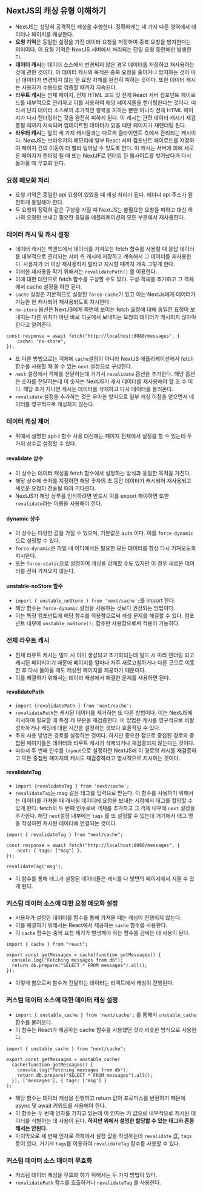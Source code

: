 ## NextJS의 캐싱 유형 이해하기

- NextJS는 상당히 공격적인 캐싱을 수행한다. 정확하게는 네 가지 다른 영역에서 데이터나 페이지를 캐싱한다.
- **요청 기억**은 동일한 설정을 가진 데이터 요청을 저장하여 중복 요청을 방지한다는 의미이다. 이 요청 기억은 NextJS 서버에서 처리되는 단일 요청 동안에만 발생한다.
- **데이터 캐시**는 데이터 소스에서 변경되지 않은 경우 데이터를 저장하고 재사용하는 것에 관한 것이다. 이 데이터 캐시의 목적은 중복 요청을 줄이거나 방지하는 것이 아닌 데이터가 변경되지 않는 한 요청 자체를 완전히 피하는 것이다. 또한 데이터 캐시는 사용자가 수동으로 검증할 때까지 지속된다.
- **라우트 캐시**는 전체 페이지, 전체 HTML 코드 및 전체 React 서버 컴포넌트 페이로드를 내부적으로 관리하고 이를 사용하여 해당 페이지들을 렌더링한다는 것이다. 따라서 단지 데이터 소스로의 추가적인 왕복을 피하는 뿐만 아니라 전체 HTML 페이지가 다시 렌더링하는 것을 완전히 피하게 된다. 이 캐시는 관련 데이터 캐시가 재검증될 때까지 지속되며 업데이트된 데이터가 있을 때만 페이지가 재랜더링 된다.
- **라우터 캐시**는 앞의 세 가지 캐시들과는 다르게 클라이언트 측에서 관리되는 캐시이다. NextJS는 브라우저의 메모리에 일부 React 서버 컴포넌트 페이로드를 저장하여 페이지 간의 이동이 더 빨리 일어날 수 있도록 한다. 이 캐시는 서버에 의해 새로운 페이지가 렌더링 될 때 또는 NextJF로 렌더링 된 웹사이트를 벗어났다가 다시 돌아올 때 무효화 된다.

### 요청 메모화 처리

- 요청 기억은 동일한 api 요청이 있었을 때 캐싱 처리가 된다. 헤더나 api 주소가 완전하게 동일해야 한다.
- 두 요청이 정확히 같은 구성을 가질 때 NextJS는 불필요한 요청을 피하고 대신 하나의 요청만 보내고 필요한 응답을 애플리케이션의 모든 부분에서 재사용한다.

### 데이터 캐시 및 캐시 설정

- 데이터 캐시는 백엔드에서 데이터를 가져오는 fetch 함수를 사용할 때 응답 데이터를 내부적으로 관리되는 서버 측 캐시에 저장하고 계속해서 그 데이터를 재사용한다. 사용자가 더 이상 재사용하지 말라고 지시할 때까지 계속 그렇게 한다.
- 이러한 재사용을 막기 위해서는 `revalidatePath()` 를 이용한다.
- 이에 대한 대안으로 fetch 함수를 구성할 수도 있다. 구성 객체를 추가하고 그 객체에서 cache 설정을 하면 된다.
- `cache` 설정은 기본적으로 설정된 `force-cache`가 있고 이는 NextJs에게 데이터가 가능한 한 캐시되어 재사용되도록 지시한다.
- `no-store` 옵션은 NextJS에게 화면에 보이는 fetch 요청에 대해 동일한 요청이 보내지는 다른 위치가 아닌 바로 이곳에서 보내지는 요청의 데이터가 캐시되지 않아야 한다고 알려준다.

```
const response = await fetch("http://localhost:8080/messages", {
    cache: "no-store",
});
```

- 또 다른 방법으로는 객체에 `cache`설정이 아니라 NextJS 애플리케이션에서 fetch 함수를 사용할 때 쓸 수 있는 `next` 설정으로 구성한다.
- `next` 설정에서 객체를 전달하는데 거기서 `revalidate` 옵션을 추가한다. 해당 옵션은 숫자를 전달하는데 이 숫자는 NextJS가 캐시 데이터를 재사용해야 할 초 수 이다. 해당 초가 지나면 캐시는 데이터를 삭제하고 다시 데이터를 불러온다.
- `revalidate` 설정을 추가하는 것은 우아한 방식으로 일부 캐싱 이점을 얻으면서 데이터를 영구적으로 캐싱하지 않는다.

### 데이터 캐싱 제어

- 위에서 설명한 api나 함수 사용 대신에는 페이지 전체에서 설정을 할 수 있는데 두 가지 상수로 설정할 수 있다.

#### revalidate 상수

- 이 상수는 데이터 캐싱을 fetch 함수에서 설정하는 방식과 동일한 목적을 가진다.
- 해당 상수에 숫자를 지정하면 해당 숫자의 초 동안 데이터가 캐시되어 재사용되고 새로운 요청이 전송될 때까 기다린다.
- NextJS가 해당 상루를 인식하려면 반드시 이를 export 해야하면 또한 `revalidate`라는 이름을 사용해야 한다.

#### dynamic 상수

- 이 상수는 다양한 값을 가질 수 있으며, 기본값은 auto 이다. 이를 `force-dynamic`으로 설정할 수 있다.
- `force-dynamic`은 파일 내 어디에서든 필요한 모든 데이터를 항상 다시 가져오도록 지시한다.
- 또는 `force-static`으로 설정하여 캐싱을 강제할 수도 있지만 이 경우 새로운 데이터를 전혀 가져오지 않는다.

#### unstable-noStore 함수

- `import { unstable_noStore } from 'next/cache';`를 import 한다.
- 해당 함수는 `force-dynamic` 설정을 사용하는 것보다 권장되는 방법이다.
- 이는 특정 컴포넌트에 해당 함수를 적용함으로써 캐싱 문제를 해결할 수 있다. 컴포넌트 내부에 `unstable_noStore();` 함수만 사용함으로써 적용이 가능하다.

### 전체 라우트 캐시

- 전체 라우트 캐시는 빌드 시 이미 생성되고 초기화되는데 빌드 시 미리 렌더링 되고 캐시된 페이지이기 때문에 페이지를 얼마나 자주 새로고침하거나 다른 곳으로 이동한 후 다시 돌아올 때도 캐싱된 페이지를 제공하기 때문이다.
- 이를 해결하기 위해서는 데이터 캐싱에서 해결한 문제를 사용하면 된다.

#### revalidatePath

- `import {revalidatePath } from 'next/cache';`
- `revalidatePath`는 캐시된 데이터를 제거하는 또 다른 방법이다. 이는 NextJS에 지시하여 필요할 때 특정 캐 부분을 재검증한다. 이 방법은 캐시를 영구적으로 비활성화하거나 캐싱에 대한 시간을 설정하는 것보다 효율적일 수 있다.
- 주요 사용 방법은 경로를 설정하는 것이다. 하지만 중요한 점으로 중첩된 경로와 중첩된 페이지들은 데이터와 라우트 캐시가 삭제되거나 재검증되지 않는다는 것이다.
- 따라서 두 번째 인수를 `layout`으로 설정하면 NextJS에 이 경로의 캐시를 재검증하고 모든 중첩된 페이지의 캐시도 재검증하라고 명시적으로 지시하는 것이다.

#### revalidateTag

- `import {revalidateTag } from 'next/cache';`
- `revalidateTag`는 msg 같은 태그를 입력으로 받는다. 이 함수를 사용하기 위해서는 데이터를 가져올 때 캐시될 데이터에 요청을 보내는 시점에서 태그를 할당할 수 있게 한다. fetch의 두 번째 인수로써 객체를 추가하고 그 객체 내부에 `next` 설정을 추가한다. 해당 `next`설정 내부에는 `tags` 를 또 설정할 수 있는데 거기에서 태그 명을 작성하면 캐시된 데이터에 연결되는 것이다.

```
import { revalidateTag } from "next/cache";

const response = await fetch("http://localhost:8080/messages", {
    next: { tags: ["msg"] },
});

revalidateTag('msg');
```

- 이 함수를 통해 태그가 설정된 데이터들은 캐시를 다 방면의 페이지에서 지울 수 있게 된다.

### 커스텀 데이터 소스에 대한 요청 메모화 설정

- 사용자가 설정한 데이터를 함수를 통해 가져올 때는 캐싱이 진행되지 않는다.
- 이를 해결하기 위해서는 React에서 제공하는 `cache` 함수를 사용한다.
- 이 `cache` 함수는 중복 요청 제거가 발생해야 하는 함수를 감싸는 데 사용이 된다.

```
import { cache } from "react";

export const getMessages = cache(function getMessages() {
  console.log("Fetching messages from db");
  return db.prepare("SELECT * FROM messages").all();
});
```

- 이렇게 함으로써 함수가 전달하는 데이터는 리액트에서 캐싱이 진행된다.

### 커스텀 데이터 소스에 대한 데이터 캐싱 설정

- `import { unstable_cache } from 'next/cache';` 를 통해서 `unstable_cache` 함수를 불러온다.
- 이 함수는 React가 제공하는 cache 함수를 사용했던 것과 비슷한 방식으로 사용한다.

```
import { unstable_cache } from "next/cache";

export const getMessages = unstable_cache(
  cache(function getMessages() {
    console.log("Fetching messages from db");
    return db.prepare("SELECT * FROM messages").all();
  }), ['messages'], { tags: ['msg'] }
);
```

- 해당 함수는 데이터 캐싱을 진행하고 return 값이 프로미스를 반환하기 때문에 async 및 await 키워드를 사용해야 한다.
- 이 함수는 두 번째 인자를 가지고 있는데 이 인자는 키 값으로 내부적으로 캐시된 데이터를 식별하는 데 사용이 된다. **하지만 위에서 설명한 할당할 수 있는 태그와 혼동해서는 안된다.**
- 마지막으로 세 번째 인자로 객체에서 설정 값을 작성하는데 `revalidate` 값, `tags` 등이 있다. 거기서 `tags`를 이용하여 `revalidateTag` 함수를 사용할 수 있다.

### 커스텀 데이터 소스 데이터 무효화

- 커스텀 데이터 캐싱을 무효화 하기 위해서는 두 가지 방법이 있다.
- `revalidatePath` 함수를 호출하거나 `revalidateTag` 를 사용한다.
